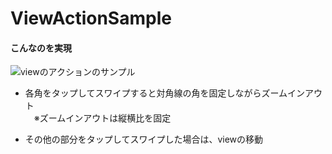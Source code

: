 # ViewActionSample

#### こんなのを実現

![viewのアクションのサンプル](https://github.com/2takaanthony85/ViewActionSample/tree/master/ViewActionSample/image/view_action_sample.gif)

- 各角をタップしてスワイプすると対角線の角を固定しながらズームインアウト  
　※ズームインアウトは縦横比を固定  

- その他の部分をタップしてスワイプした場合は、viewの移動 
